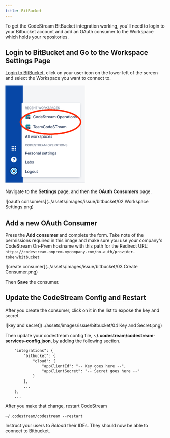 ```yaml
---
title: BitBucket
---
```


To get the CodeStream BitBucket integration working, you'll need to login to
your Bitbucket account and add an OAuth consumer to the Workspace which holds
your repositories.

## Login to BitBucket and Go to the Workspace Settings Page

[Login to BitBucket](https://bitbucket.org), click on your user icon on the
lower left of the screen and select the Workspace you want to connect to.

<img src="../assets/images/issue/bitbucket/01 menu.png" width=250px>
<br>
<!-- ![Select workspace](../assets/images/issue/bitbucket/01 menu.png) -->

Navigate to the **Settings** page, and then the **OAuth Consumers** page.

![oauth consumers](../assets/images/issue/bitbucket/02 Workspace Settings.png)


## Add a new OAuth Consumer

Press the **Add consumer** and complete the form. Take note of the permissions
required in this image and make sure you use your company's CodeStream On-Prem
hostname with this path for the Redirect URL:
`https://codestream-onprem.mycompany.com/no-auth/provider-token/bitbucket`

![create consumer](../assets/images/issue/bitbucket/03 Create Consumer.png)

Then **Save** the consumer.


## Update the CodeStream Config and Restart

After you create the consumer, click on it in the list to expose the key and
secret.

![key and secret](../assets/images/issue/bitbucket/04 Key and Secret.png)

Then update your codestream config file,
**~/.codestream/codestream-services-config.json**, by adding the following
section.

```
	"integrations": {
		"bitbucket": {
			"cloud": {
				"appClientId": "-- Key goes here --",
				"appClientSecret": "-- Secret goes here --"
			}
		},
		...
	},
	...
```

After you make that change, restart CodeStream
```
~/.codestream/codestream --restart
```

Instruct your users to _Reload_ their IDEs. They should now be able to connect
to Bitbucket.
